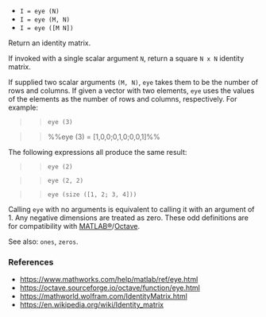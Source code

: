 * `I = eye (N)`
* `I = eye (M, N)`
* `I = eye ([M N])`

Return an identity matrix.

If invoked with a single scalar argument `N`, return a square `N x N`
identity matrix.

If supplied two scalar arguments `(M, N)`, `eye` takes them to be the
number of rows and columns.  If given a vector with two elements,
`eye` uses the values of the elements as the number of rows and
columns, respectively.  For example:

>> `eye (3)`

>> %%eye (3) = [1,0,0;0,1,0;0,0,1]%%

The following expressions all produce the same result:

>> `eye (2)`

>> `eye (2, 2)`

>> `eye (size ([1, 2; 3, 4]))`

Calling `eye` with no arguments is equivalent to calling it with an
argument of 1.  Any negative dimensions are treated as zero.  These
odd definitions are for compatibility with [MATLAB&reg;](https://www.mathworks.com/)/[Octave](https://www.gnu.org/software/octave/).

See also: `ones`, `zeros`.

### References

* https://www.mathworks.com/help/matlab/ref/eye.html
* https://octave.sourceforge.io/octave/function/eye.html
* https://mathworld.wolfram.com/IdentityMatrix.html
* https://en.wikipedia.org/wiki/Identity_matrix
